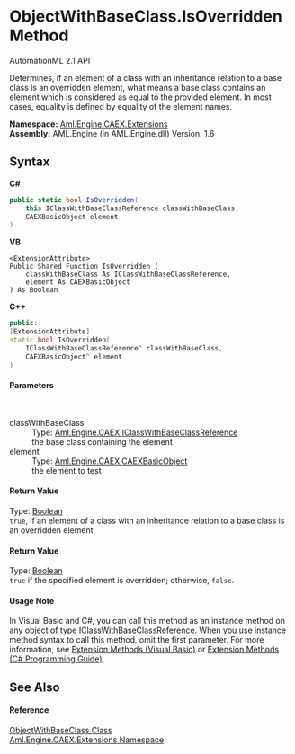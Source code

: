# ObjectWithBaseClass.IsOverridden Method 
AutomationML 2.1 API 

Determines, if an element of a class with an inheritance relation to a base class is an overridden element, what means a base class contains an element which is considered as equal to the provided element. In most cases, equality is defined by equality of the element names.

**Namespace:**&nbsp;<a href="N_Aml_Engine_CAEX_Extensions">Aml.Engine.CAEX.Extensions</a><br />**Assembly:**&nbsp;AML.Engine (in AML.Engine.dll) Version: 1.6

## Syntax

**C#**<br />
``` C#
public static bool IsOverridden(
	this IClassWithBaseClassReference classWithBaseClass,
	CAEXBasicObject element
)
```

**VB**<br />
``` VB
<ExtensionAttribute>
Public Shared Function IsOverridden ( 
	classWithBaseClass As IClassWithBaseClassReference,
	element As CAEXBasicObject
) As Boolean
```

**C++**<br />
``` C++
public:
[ExtensionAttribute]
static bool IsOverridden(
	IClassWithBaseClassReference^ classWithBaseClass, 
	CAEXBasicObject^ element
)
```


#### Parameters
&nbsp;<dl><dt>classWithBaseClass</dt><dd>Type: <a href="T_Aml_Engine_CAEX_IClassWithBaseClassReference">Aml.Engine.CAEX.IClassWithBaseClassReference</a><br />the base class containing the element</dd><dt>element</dt><dd>Type: <a href="T_Aml_Engine_CAEX_CAEXBasicObject">Aml.Engine.CAEX.CAEXBasicObject</a><br />the element to test</dd></dl>

#### Return Value
Type: <a href="https://docs.microsoft.com/dotnet/api/system.boolean" target="_parent" rel="noopener noreferrer">Boolean</a><br />`true`, if an element of a class with an inheritance relation to a base class is an overridden element

#### Return Value
Type: <a href="https://docs.microsoft.com/dotnet/api/system.boolean" target="_parent" rel="noopener noreferrer">Boolean</a><br />`true` if the specified element is overridden; otherwise, `false`.

#### Usage Note
In Visual Basic and C#, you can call this method as an instance method on any object of type <a href="T_Aml_Engine_CAEX_IClassWithBaseClassReference">IClassWithBaseClassReference</a>. When you use instance method syntax to call this method, omit the first parameter. For more information, see <a href="https://docs.microsoft.com/dotnet/visual-basic/programming-guide/language-features/procedures/extension-methods" target="_blank" rel="noopener noreferrer">Extension Methods (Visual Basic)</a> or <a href="https://docs.microsoft.com/dotnet/csharp/programming-guide/classes-and-structs/extension-methods" target="_blank" rel="noopener noreferrer">Extension Methods (C# Programming Guide)</a>.

## See Also


#### Reference
<a href="T_Aml_Engine_CAEX_Extensions_ObjectWithBaseClass">ObjectWithBaseClass Class</a><br /><a href="N_Aml_Engine_CAEX_Extensions">Aml.Engine.CAEX.Extensions Namespace</a><br />